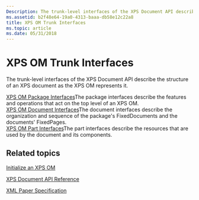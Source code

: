 ```yaml
---
Description: The trunk-level interfaces of the XPS Document API describe the structure of an XPS document as the XPS OM represents it.
ms.assetid: b2f48e64-19a0-4313-baaa-db58e12c22a8
title: XPS OM Trunk Interfaces
ms.topic: article
ms.date: 05/31/2018
---
```


# XPS OM Trunk Interfaces

The trunk-level interfaces of the XPS Document API describe the structure of an XPS document as the XPS OM represents it.

<dl>

[XPS OM Package Interfaces](xps-object-model-package-interfaces.md)The package interfaces describe the features and operations that act on the top level of an XPS OM.  
[XPS OM Document Interfaces](xps-object-model-document-interfaces.md)The document interfaces describe the organization and sequence of the package's FixedDocuments and the documents' FixedPages.  
[XPS OM Part Interfaces](working-with-xps-object-model-part-interfaces.md)The part interfaces describe the resources that are used by the document and its components.  
</dl>

## Related topics

<dl> <dt>

[Initialize an XPS OM](xps-object-model-initialization.md)
</dt> <dt>

[XPS Document API Reference](xps-programming-reference.md)
</dt> <dt>

[XML Paper Specification](https://www.microsoft.com/download/details.aspx?id=11816)
</dt> </dl>

 

 



